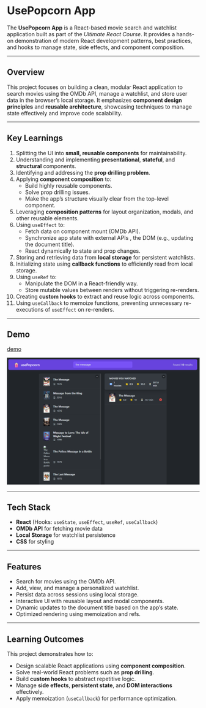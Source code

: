 # UsePopcorn App

The **UsePopcorn App** is a React-based movie search and watchlist application built as part of the _Ultimate React Course_. It provides a hands-on demonstration of modern React development patterns, best practices, and hooks to manage state, side effects, and component composition.

---
## Overview

This project focuses on building a clean, modular React application to search movies using the OMDb API, manage a watchlist, and store user data in the browser’s local storage. It emphasizes **component design principles** and **reusable architecture**, showcasing techniques to manage state effectively and improve code scalability.

---

## Key Learnings

1. Splitting the UI into **small, reusable components** for maintainability.
2. Understanding and implementing **presentational**, **stateful**, and **structural** components.
3. Identifying and addressing the **prop drilling problem**.
4. Applying **component composition** to:
    - Build highly reusable components.
    - Solve prop drilling issues.
    - Make the app’s structure visually clear from the top-level component.
5. Leveraging **composition patterns** for layout organization, modals, and other reusable elements.
6. Using `useEffect` to:
    - Fetch data on component mount (OMDb API).
    - Synchronize app state with external APIs , the DOM (e.g., updating the document title).
    - React dynamically to state and prop changes.
7. Storing and retrieving data from **local storage** for persistent watchlists.
8. Initializing state using **callback functions** to efficiently read from local storage.
9. Using `useRef` to:
    - Manipulate the DOM in a React-friendly way.
    - Store mutable values between renders without triggering re-renders.
10. Creating **custom hooks** to extract and reuse logic across components.
11. Using `useCallback` to memoize functions, preventing unnecessary re-executions of `useEffect` on re-renders.

---
## Demo
[demo](https://usepopcorn-rabea.netlify.app/)

![screen](./screen.png)

- - - -  
## Tech Stack

- **React** (Hooks: `useState`, `useEffect`, `useRef`, `useCallback`)
- **OMDb API** for fetching movie data
- **Local Storage** for watchlist persistence
- **CSS** for styling

---

## Features

- Search for movies using the OMDb API.
- Add, view, and manage a personalized watchlist.
- Persist data across sessions using local storage.
- Interactive UI with reusable layout and modal components.
- Dynamic updates to the document title based on the app’s state.
- Optimized rendering using memoization and refs.

---

## Learning Outcomes

This project demonstrates how to:
- Design scalable React applications using **component composition**.
- Solve real-world React problems such as **prop drilling**.
- Build **custom hooks** to abstract repetitive logic.
- Manage **side effects**, **persistent state**, and **DOM interactions** effectively.
- Apply memoization (`useCallback`) for performance optimization.
